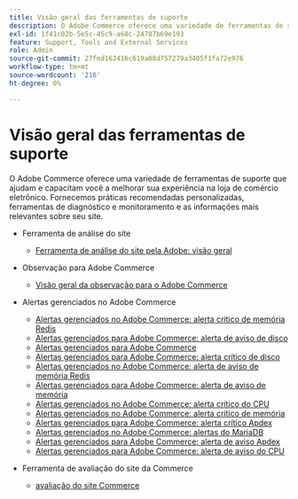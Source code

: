 ```yaml
---
title: Visão geral das ferramentas de suporte
description: O Adobe Commerce oferece uma variedade de ferramentas de suporte que ajudam e capacitam você a melhorar sua experiência na loja de comércio eletrônico. Fornecemos práticas recomendadas personalizadas, ferramentas de diagnóstico e monitoramento e as informações mais relevantes sobre seu site.
exl-id: 1f41c02b-5e5c-45c9-a68c-24787b69e193
feature: Support, Tools and External Services
role: Admin
source-git-commit: 27fed162416c619a08d757279a3405f1fa72e976
workflow-type: tm+mt
source-wordcount: '216'
ht-degree: 0%

---
```


# Visão geral das ferramentas de suporte

O Adobe Commerce oferece uma variedade de ferramentas de suporte que ajudam e capacitam você a melhorar sua experiência na loja de comércio eletrônico. Fornecemos práticas recomendadas personalizadas, ferramentas de diagnóstico e monitoramento e as informações mais relevantes sobre seu site.

* Ferramenta de análise do site

   * [Ferramenta de análise do site pela Adobe: visão geral](/help/support-tools/site-wide-analysis-tool/swat-tool-overview.md)

* Observação para Adobe Commerce

   * [Visão geral da observação para o Adobe Commerce](https://experienceleague.adobe.com/pt-br/docs/commerce-operations/tools/observation-for-adobe-commerce/intro)

* Alertas gerenciados no Adobe Commerce
   * [Alertas gerenciados no Adobe Commerce: alerta crítico de memória Redis](https://experienceleague.adobe.com/pt-br/docs/commerce-operations/tools/managed-alerts-for-adobe-commerce/managed-alerts-on-magento-commerce-redis-memory-critical-alert)
   * [Alertas gerenciados para Adobe Commerce: alerta de aviso de disco](https://experienceleague.adobe.com/pt-br/docs/commerce-operations/tools/managed-alerts-for-adobe-commerce/managed-alerts-for-magento-commerce-disk-warning-alert)
   * [Alertas gerenciados para Adobe Commerce](https://experienceleague.adobe.com/pt-br/docs/commerce-operations/tools/managed-alerts-for-adobe-commerce/managed-alerts-for-magento-commerce)
   * [Alertas gerenciados para Adobe Commerce: alerta crítico de disco](https://experienceleague.adobe.com/pt-br/docs/commerce-operations/tools/managed-alerts-for-adobe-commerce/managed-alerts-for-magento-commerce-disk-critical-alert)
   * [Alertas gerenciados no Adobe Commerce: alerta de aviso de memória Redis](https://experienceleague.adobe.com/pt-br/docs/commerce-operations/tools/managed-alerts-for-adobe-commerce/managed-alerts-on-magento-commerce-redis-memory-warning-alert)
   * [Alertas gerenciados para Adobe Commerce: alerta de aviso de memória](https://experienceleague.adobe.com/pt-br/docs/commerce-operations/tools/managed-alerts-for-adobe-commerce/managed-alerts-for-magento-commerce-memory-warning-alert)
   * [Alertas gerenciados no Adobe Commerce: alerta crítico do CPU](https://experienceleague.adobe.com/pt-br/docs/commerce-operations/tools/managed-alerts-for-adobe-commerce/managed-alerts-on-magento-commerce-cpu-critical-alert)
   * [Alertas gerenciados no Adobe Commerce: alerta crítico de memória](https://experienceleague.adobe.com/pt-br/docs/commerce-operations/tools/managed-alerts-for-adobe-commerce/managed-alerts-on-magento-commerce-memory-critical-alert)
   * [Alertas gerenciados para Adobe Commerce: alerta crítico Apdex](https://experienceleague.adobe.com/pt-br/docs/commerce-operations/tools/managed-alerts-for-adobe-commerce/managed-alerts-for-magento-commerce-apdex-critical-alert)
   * [Alertas gerenciados no Adobe Commerce: alertas do MariaDB](https://experienceleague.adobe.com/pt-br/docs/commerce-operations/tools/managed-alerts-for-adobe-commerce/managed-alerts-on-magento-commerce-mariadb-alerts)
   * [Alertas gerenciados para Adobe Commerce: alerta de aviso Apdex](https://experienceleague.adobe.com/pt-br/docs/commerce-operations/tools/managed-alerts-for-adobe-commerce/managed-alerts-for-magento-commerce-apdex-warning-alert)
   * [Alertas gerenciados para Adobe Commerce: alerta de aviso do CPU](https://experienceleague.adobe.com/pt-br/docs/commerce-operations/tools/managed-alerts-for-adobe-commerce/managed-alerts-for-magento-commerce-cpu-warning-alert)
* Ferramenta de avaliação do site da Commerce
   * [avaliação do site Commerce](https://experienceleague.adobe.com/tools/commerce-site-assessment/index.html?lang=pt-BR)
